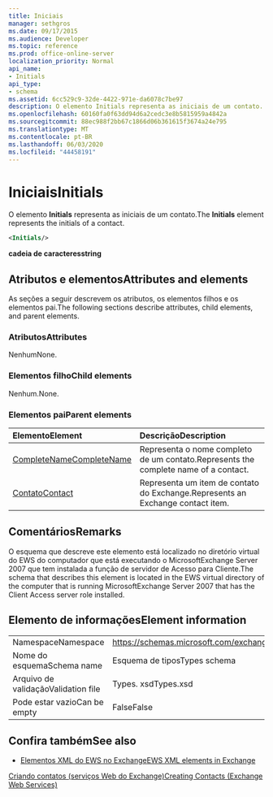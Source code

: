 ```yaml
---
title: Iniciais
manager: sethgros
ms.date: 09/17/2015
ms.audience: Developer
ms.topic: reference
ms.prod: office-online-server
localization_priority: Normal
api_name:
- Initials
api_type:
- schema
ms.assetid: 6cc529c9-32de-4422-971e-da6078c7be97
description: O elemento Initials representa as iniciais de um contato.
ms.openlocfilehash: 60160fa0f63dd94d6a2cedc3e8b5815959a4842a
ms.sourcegitcommit: 88ec988f2bb67c1866d06b361615f3674a24e795
ms.translationtype: MT
ms.contentlocale: pt-BR
ms.lasthandoff: 06/03/2020
ms.locfileid: "44458191"
---
```

# <a name="initials"></a><span data-ttu-id="f14d5-103">Iniciais</span><span class="sxs-lookup"><span data-stu-id="f14d5-103">Initials</span></span>

<span data-ttu-id="f14d5-104">O elemento **Initials** representa as iniciais de um contato.</span><span class="sxs-lookup"><span data-stu-id="f14d5-104">The **Initials** element represents the initials of a contact.</span></span> 
  
```xml
<Initials/>
```

 <span data-ttu-id="f14d5-105">**cadeia de caracteres**</span><span class="sxs-lookup"><span data-stu-id="f14d5-105">**string**</span></span>
## <a name="attributes-and-elements"></a><span data-ttu-id="f14d5-106">Atributos e elementos</span><span class="sxs-lookup"><span data-stu-id="f14d5-106">Attributes and elements</span></span>

<span data-ttu-id="f14d5-107">As seções a seguir descrevem os atributos, os elementos filhos e os elementos pai.</span><span class="sxs-lookup"><span data-stu-id="f14d5-107">The following sections describe attributes, child elements, and parent elements.</span></span>
  
### <a name="attributes"></a><span data-ttu-id="f14d5-108">Atributos</span><span class="sxs-lookup"><span data-stu-id="f14d5-108">Attributes</span></span>

<span data-ttu-id="f14d5-109">Nenhum</span><span class="sxs-lookup"><span data-stu-id="f14d5-109">None.</span></span>
  
### <a name="child-elements"></a><span data-ttu-id="f14d5-110">Elementos filho</span><span class="sxs-lookup"><span data-stu-id="f14d5-110">Child elements</span></span>

<span data-ttu-id="f14d5-111">Nenhum.</span><span class="sxs-lookup"><span data-stu-id="f14d5-111">None.</span></span>
  
### <a name="parent-elements"></a><span data-ttu-id="f14d5-112">Elementos pai</span><span class="sxs-lookup"><span data-stu-id="f14d5-112">Parent elements</span></span>

|<span data-ttu-id="f14d5-113">**Elemento**</span><span class="sxs-lookup"><span data-stu-id="f14d5-113">**Element**</span></span>|<span data-ttu-id="f14d5-114">**Descrição**</span><span class="sxs-lookup"><span data-stu-id="f14d5-114">**Description**</span></span>|
|:-----|:-----|
|[<span data-ttu-id="f14d5-115">CompleteName</span><span class="sxs-lookup"><span data-stu-id="f14d5-115">CompleteName</span></span>](completename.md) <br/> |<span data-ttu-id="f14d5-116">Representa o nome completo de um contato.</span><span class="sxs-lookup"><span data-stu-id="f14d5-116">Represents the complete name of a contact.</span></span>  <br/> |
|[<span data-ttu-id="f14d5-117">Contato</span><span class="sxs-lookup"><span data-stu-id="f14d5-117">Contact</span></span>](contact.md) <br/> |<span data-ttu-id="f14d5-118">Representa um item de contato do Exchange.</span><span class="sxs-lookup"><span data-stu-id="f14d5-118">Represents an Exchange contact item.</span></span>  <br/> |
   
## <a name="remarks"></a><span data-ttu-id="f14d5-119">Comentários</span><span class="sxs-lookup"><span data-stu-id="f14d5-119">Remarks</span></span>

<span data-ttu-id="f14d5-120">O esquema que descreve este elemento está localizado no diretório virtual do EWS do computador que está executando o MicrosoftExchange Server 2007 que tem instalada a função de servidor de Acesso para Cliente.</span><span class="sxs-lookup"><span data-stu-id="f14d5-120">The schema that describes this element is located in the EWS virtual directory of the computer that is running MicrosoftExchange Server 2007 that has the Client Access server role installed.</span></span>
  
## <a name="element-information"></a><span data-ttu-id="f14d5-121">Elemento de informações</span><span class="sxs-lookup"><span data-stu-id="f14d5-121">Element information</span></span>

|||
|:-----|:-----|
|<span data-ttu-id="f14d5-122">Namespace</span><span class="sxs-lookup"><span data-stu-id="f14d5-122">Namespace</span></span>  <br/> |https://schemas.microsoft.com/exchange/services/2006/types  <br/> |
|<span data-ttu-id="f14d5-123">Nome do esquema</span><span class="sxs-lookup"><span data-stu-id="f14d5-123">Schema name</span></span>  <br/> |<span data-ttu-id="f14d5-124">Esquema de tipos</span><span class="sxs-lookup"><span data-stu-id="f14d5-124">Types schema</span></span>  <br/> |
|<span data-ttu-id="f14d5-125">Arquivo de validação</span><span class="sxs-lookup"><span data-stu-id="f14d5-125">Validation file</span></span>  <br/> |<span data-ttu-id="f14d5-126">Types. xsd</span><span class="sxs-lookup"><span data-stu-id="f14d5-126">Types.xsd</span></span>  <br/> |
|<span data-ttu-id="f14d5-127">Pode estar vazio</span><span class="sxs-lookup"><span data-stu-id="f14d5-127">Can be empty</span></span>  <br/> |<span data-ttu-id="f14d5-128">False</span><span class="sxs-lookup"><span data-stu-id="f14d5-128">False</span></span>  <br/> |
   
## <a name="see-also"></a><span data-ttu-id="f14d5-129">Confira também</span><span class="sxs-lookup"><span data-stu-id="f14d5-129">See also</span></span>



- [<span data-ttu-id="f14d5-130">Elementos XML do EWS no Exchange</span><span class="sxs-lookup"><span data-stu-id="f14d5-130">EWS XML elements in Exchange</span></span>](ews-xml-elements-in-exchange.md)


[<span data-ttu-id="f14d5-131">Criando contatos (serviços Web do Exchange)</span><span class="sxs-lookup"><span data-stu-id="f14d5-131">Creating Contacts (Exchange Web Services)</span></span>](https://msdn.microsoft.com/library/4845917e-70d1-481c-bbd7-011ec6571789%28Office.15%29.aspx)

